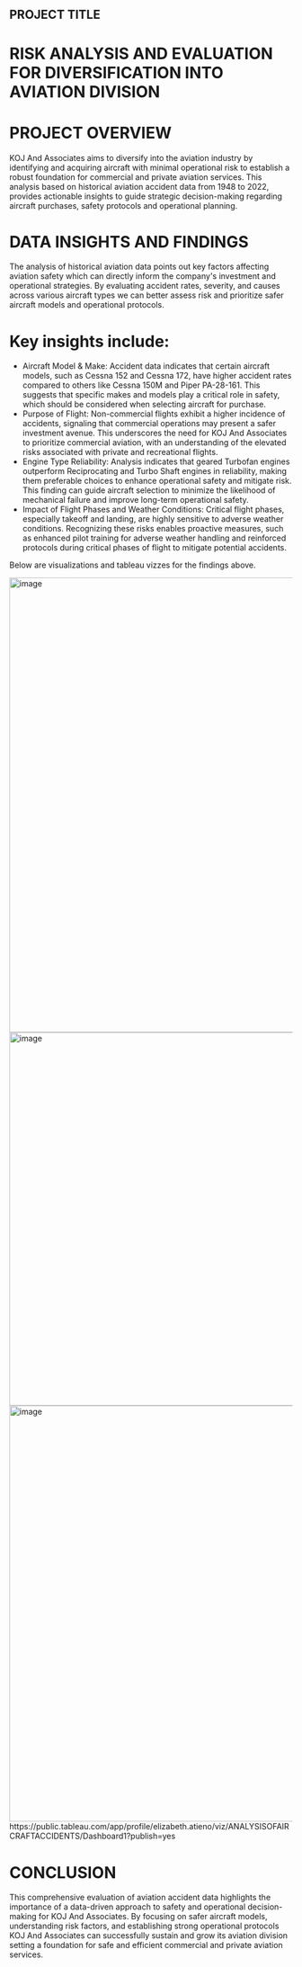 ## PROJECT TITLE
# RISK ANALYSIS AND EVALUATION FOR DIVERSIFICATION INTO AVIATION DIVISION

# PROJECT OVERVIEW

KOJ And Associates aims to diversify into the aviation industry by identifying and acquiring aircraft with minimal operational risk to establish a robust foundation for commercial and private aviation services. This analysis based on historical aviation accident data from 1948 to 2022, provides actionable insights to guide strategic decision-making regarding aircraft purchases, safety protocols and operational planning.

# DATA INSIGHTS AND FINDINGS

The analysis of historical aviation data points out key factors affecting aviation safety which can directly inform the company's investment and operational strategies. By evaluating accident rates, severity, and causes across various aircraft types we can better assess risk and prioritize safer aircraft models and operational protocols.
# Key insights include:
- Aircraft Model & Make: Accident data indicates that certain aircraft models, such as Cessna 152 and Cessna 172, have higher accident rates compared to others like Cessna 150M and Piper PA-28-161. This suggests that specific makes and models play a critical role in safety, which should be considered when selecting aircraft for purchase.
- Purpose of Flight: Non-commercial flights exhibit a higher incidence of accidents, signaling that commercial operations may present a safer investment avenue. This underscores the need for KOJ And Associates to prioritize commercial aviation, with an understanding of the elevated risks associated with private and recreational flights.
- Engine Type Reliability: Analysis indicates that geared Turbofan engines outperform Reciprocating and Turbo Shaft engines in reliability, making them preferable choices to enhance operational safety and mitigate risk. This finding can guide aircraft selection to minimize the likelihood of mechanical failure and improve long-term operational safety.
- Impact of Flight Phases and Weather Conditions: Critical flight phases, especially takeoff and landing, are highly sensitive to adverse weather conditions. Recognizing these risks enables proactive measures, such as enhanced pilot training for adverse weather handling and reinforced protocols during critical phases of flight to mitigate potential accidents.

Below are visualizations and tableau vizzes for the findings above.

<img width="809" alt="image" src="https://github.com/user-attachments/assets/64f97035-6819-485d-9099-6c804e8da5c7">
<img width="664" alt="image" src="https://github.com/user-attachments/assets/7a78224a-0fe7-4bc4-a456-6888611c2d24">
<img width="740" alt="image" src="https://github.com/user-attachments/assets/2a517477-492e-4164-9411-571290241d74">
https://public.tableau.com/app/profile/elizabeth.atieno/viz/ANALYSISOFAIRCRAFTACCIDENTS/Dashboard1?publish=yes

# CONCLUSION 

This comprehensive evaluation of aviation accident data highlights the importance of a data-driven approach to safety and operational decision-making for KOJ And Associates. By focusing on safer aircraft models, understanding risk factors, and establishing strong operational protocols KOJ And Associates can successfully sustain and grow its aviation division setting a foundation for safe and efficient commercial and private aviation services.








